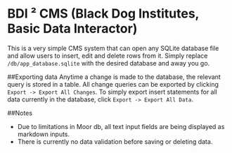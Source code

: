 # BDI ² CMS (Black Dog Institutes, Basic Data Interactor)

This is a very simple CMS system that can open any SQLite database file and allow users to insert, edit and delete rows from it.
Simply replace `/db/app_database.sqlite` with the desired database and away you go.

##Exporting data
Anytime a change is made to the database, the relevant query is stored in a table. All change queries can be exported by clicking `Export -> Export All Changes`.
To simply export insert statements for all data currently in the database, click `Export -> Export All Data`.


##Notes
* Due to limitations in Moor db, all text input fields are being displayed as markdown inputs.
* There is currently no data validation before saving or deleting data.


